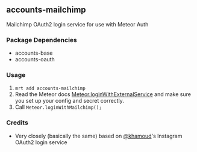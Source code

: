 ## accounts-mailchimp

Mailchimp OAuth2 login service for use with Meteor Auth

### Package Dependencies

* accounts-base
* accounts-oauth

### Usage

1. `mrt add accounts-mailchimp`
2. Read the Meteor docs [Meteor.loginWithExternalService](http://docs.meteor.com/#meteor_loginwithexternalservice) and make sure you set up your config and secret correctly.
3. Call `Meteor.loginWithMailchimp();`

### Credits

* Very closely (basically the same) based on
[@khamoud](https://github.com/khamoud)'s Instagram OAuth2 login service


